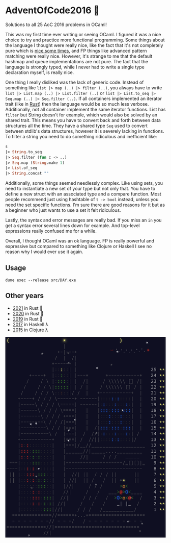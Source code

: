 # AdventOfCode2016 :camel:
Solutions to all 25 AoC 2016 problems in OCaml!

This was my first time ever writing or seeing OCaml. I figured it was a nice choice to try and practice more functional programming. Some things about the language I thought were really nice, like the fact that it's not completely pure which is [nice some times](./src/day08.ml), and FP things like advanced pattern matching were really nice. However, it's strange to me that the default hashmap and queue implementations are not pure. The fact that the language is strongly typed, while I never had to write a single type declaration myself, is really nice.

One thing I really disliked was the lack of generic code. Instead of something like `list |> map (..) |> filter (..)`, you always have to write `list |> List.map (..) |> List.filter (..)` or `list |> List.to_seq |> Seq.map (..) |> Seq.filter (..)`. If all containers implemented an iterator trait (like in [Rust](https://doc.rust-lang.org/std/iter/trait.Iterator.html)) then the language would be so much less verbose. Additionally, not all container implement the same iterator functions. List has `filter` but String doesn't for example, which would also be solved by an shared trait. This means you have to convert back and forth between data structures all the time. They have a shared type `Seq` used to convert between stdlib's data structures, however it is severely lacking in functions. To filter a string you need to do something ridiculous and inefficient like:

```ocaml
s
|> String.to_seq
|> Seq.filter (fun c -> ..)
|> Seq.map (String.make 1)
|> List.of_seq
|> String.concat ""
```

Additionally, some things seemed needlessly complex. Like using sets, you need to instantiate a new set of your type but not only that. You have to define a new struct with an associated type and a compare function. Most people recommend just using hashtable of `t -> bool` instead, unless you need the set specific functions. I'm sure there are good reasons for it but as a beginner who just wants to use a set it felt ridiculous.

Lastly, the syntax and error messages are really bad. If you miss an `in` you get a syntax error several lines down for example. And top-level expressions really confused me for a while.

Overall, I thought OCaml was an ok language. FP is really powerful and expressive but compared to something like Clojure or Haskell I see no reason why I would ever use it again.

## Usage
```
dune exec --release src/DAY.exe
```

## Other years
- [2021](https://github.com/AxlLind/AdventOfCode2021/) in Rust 🦀
- [2020](https://github.com/AxlLind/AdventOfCode2020/) in Rust 🦀
- [2019](https://github.com/AxlLind/AdventOfCode2019/) in Rust 🦀
- [2017](https://github.com/AxlLind/AdventOfCode2017/) in Haskell λ
- [2015](https://github.com/AxlLind/AdventOfCode2015/) in Clojure λ

![end-screen](./end-screen.png)

